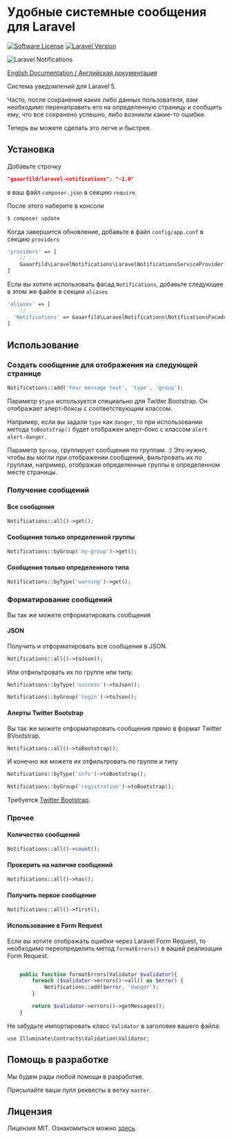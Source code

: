 # Удобные системные сообщения для Laravel

[![Software License](https://img.shields.io/badge/license-MIT-brightgreen.svg?style=flat-square)](LICENSE.md)
[![Laravel Version](https://img.shields.io/badge/laravel-5-orange.svg?style=flat-square)](http://laravel.com)

![Laravel Notifications](notifications.png)

[English Documentation / Английская документация](https://github.com/gaaarfild/laravel-notifications/blob/master/README.md)

Система уведомлений для Laravel 5.

Часто, после сохранения каких либо данных пользователя, вам необходимо перенаправить его на определенную страницу и сообщить ему, что все сохранено успешно, либо возникли какие-то ошибки.

Теперь вы можете сделать это легче и быстрее.

## Установка

Добавьте строчку

``` JSON
"gaaarfild/laravel-notifications": "~1.0"
```

в ваш файл `composer.json` в секцию `require`.

После этого наберите в консоли

``` BASH
$ composer update
```

Когда завершится обновление, добавьте в файл `config/app.conf` в секцию `providers`

``` PHP
'providers' => [
    // ...
    Gaaarfild\LaravelNotifications\LaravelNotificationsServiceProvider::class,
]
```

Если вы хотите использовать фасад `Notifications`, добавьте следующее в этом же файле в секции `aliases`

``` PHP
'aliases' => [
    // ...
  'Notifications' => Gaaarfild\LaravelNotifications\NotificationsFacade::class,
]
```

## Использование

### Создать сообщение для отображения на следующей странице

``` php
Notifications::add('Your message text', 'type', 'group');
```

Параметр `$type` используется специально для Twitter Bootstrap. Он отображает алерт-боксы с соответствующим классом.

Например, если вы задали `type` как `danger`, то при использовании метода `toBootstrap()` будет отображен алерт-бокс с классом `alert alert-danger`.

Параметр `$group`, группирует сообщения по группам. :) Это нужно, чтобы вы могли при отображении сообщений, фильтровать их по группам, например, отображая определенные группы в определенном месте страницы.

### Получение сообщений

#### Все сообщения

``` PHP
Notifications::all()->get();
```

#### Сообщения только определенной группы

``` PHP
Notifications::byGroup('my-group')->get();
```

#### Сообщения только определенного типа

``` PHP
Notifications::byType('warning')->get();
```

### Форматирование сообщений

Вы так же можете отформатировать сообщения

#### JSON

Получить и отформатировать все сообщения в JSON.

``` PHP
Notifications::all()->toJson();
```

Или отфильтровать их по группе или типу.

``` PHP
Notifications::byType('success')->toJson();

Notifications::byGroup('login')->toJson();
```


#### Алерты Twitter Bootstrap

Вы так же можете отформатировать сообщения прямо в формат Twitter BVootstrap.

``` PHP
Notifications::all()->toBootstrap();
```

И конечно же можете их отфильтровать по группе и типу

``` PHP
Notifications::byType('info')->toBootstrap();

Notifications::byGroup('registration')->toBootstrap();
```

Требуется [Twitter Bootstrap](http://getbootstrap.com).

### Прочее

#### Количество сообщений

``` PHP
Notifications::all()->count();
```

#### Проверить на наличие сообщений

``` PHP
Notifications::all()->has();
```

#### Получить первое сообщение

``` PHP
Notifications::all()->first();
```

#### Использование в Form Request

Если вы хотите отображать ошибки через Laravel Form Request, то необходимо переопределить метод `formatErrors()` в вашей реализации Form Request.

``` PHP

    public function formatErrors(Validator $validator){
        foreach ($validator->errors()->all() as $error) {
            Notifications::add($error, 'danger');
        }

        return $validator->errors()->getMessages();
    }

```

Не забудьте импортировать класс `Validator` в заголовке вашего файла:

`use Illuminate\Contracts\Validation\Validator;`

## Помощь в разработке

Мы будем рады любой помощи в разработке.

Присылайте ваши пулл реквесты в ветку `master`.

## Лицензия

Лицензия MIT. Ознакомиться можно [здесь](https://github.com/gaaarfild/laravel-notifications/blob/master/LICENSE).


